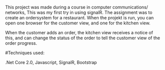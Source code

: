 
This project was made during a course in computer communications/ networks,
This was my first try in using signalR. The assignment was to create an ordersystem for a restaurant.
When the projekt is run, you can open one browser for the customer view, and one for the kitchen view.

When the customer adds an order, the kitchen view receives a notice of this, and can change the status
of the order to tell the customer view of the order progress.

#Techniques used:

.Net Core 2.0,
Javascript,
SignalR,
Bootstrap

